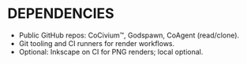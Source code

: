 # DEPENDENCIES

- Public GitHub repos: CoCivium™, Godspawn, CoAgent (read/clone).
- Git tooling and CI runners for render workflows.
- Optional: Inkscape on CI for PNG renders; local optional.
